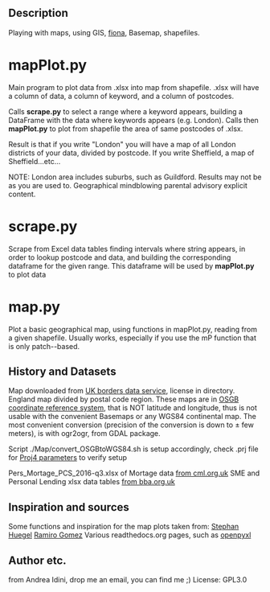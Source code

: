 ## Description
Playing with maps, using GIS, [fiona](http://toblerity.org/fiona/manual.html), Basemap, shapefiles.

# mapPlot.py
 Main program to plot data from .xlsx into map from shapefile.
 .xlsx will have a column of data, a column of keyword, and a column of postcodes.

 Calls **scrape.py** to select a range where a keyword appears, building a DataFrame with the data where keywords appears (e.g. London).
 Calls then **mapPlot.py** to plot from shapefile the area of same postcodes of .xlsx.

 Result is that if you write "London" you will have a map of all London districts of your data, divided by postcode. If you write Sheffield, a map of Sheffield...etc...

 NOTE: London area includes suburbs, such as Guildford. Results may not be as you are used to.
       Geographical mindblowing parental advisory explicit content.

# scrape.py
 Scrape from Excel data tables finding intervals where string appears, in order to lookup postcode and data, and building the corresponding dataframe for the given range. This dataframe will be used by **mapPlot.py** to plot data

# map.py
 Plot a basic geographical map, using functions in mapPlot.py, reading from a given shapefile.
 Usually works, especially if you use the mP function that is only patch--based.

## History and Datasets
Map downloaded from [UK borders data service](https://borders.ukdataservice.ac.uk/), license in directory. England map divided by postal code region.
These maps are in [OSGB coordinate reference system](https://en.wikipedia.org/wiki/Ordnance_Survey_National_Grid), that is NOT latitude and longitude, thus is not usable with the convenient Basemaps or any WGS84 continental map.
The most convenient conversion (precision of the conversion is down to ± few meters), is with ogr2ogr, from GDAL package.

Script ./Map/convert_OSGBtoWGS84.sh is setup accordingly, check .prj file for [Proj4 parameters](http://proj4.org/parameters.html) to verify setup

Pers_Mortage_PCS_2016-q3.xlsx of Mortage data [from cml.org.uk](https://www.cml.org.uk/industry-data/about-postcode-lending/)
SME and Personal Lending xlsx data tables [from bba.org.uk ](https://www.bba.org.uk/news/statistics/postcode-lending/borrowing-across-the-country-q3-2016/#.WQSIulPytAY)

## Inspiration and sources
Some functions and inspiration for the map plots taken from:
[Stephan Huegel](http://sensitivecities.com/so-youd-like-to-make-a-map-using-python-EN.html#.WQXrzVMrJAY)
[Ramiro Gomez](http://ramiro.org/notebook/basemap-choropleth/)
Various readthedocs.org pages, such as [openpyxl](http://openpyxl.readthedocs.io/en/default/tutorial.html)

## Author etc.
from Andrea Idini, drop me an email, you can find me ;)
License: GPL3.0
